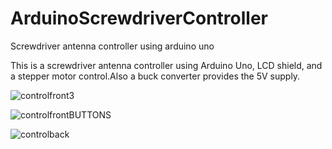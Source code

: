 # ArduinoScrewdriverController
Screwdriver antenna controller using arduino uno

This is a screwdriver antenna controller using Arduino Uno, LCD shield, and a stepper motor control.Also a buck converter provides the 5V supply.

![controlfront3](https://user-images.githubusercontent.com/7970358/217324047-f3a438e5-11b6-4c99-b343-dab522a5c310.png)

![controlfrontBUTTONS](https://user-images.githubusercontent.com/7970358/217327564-6ee763c5-996c-4cb7-8609-0c55eec890eb.png)

![controlback](https://user-images.githubusercontent.com/7970358/217330703-d58c2608-a3a1-402f-8dce-870fe7635a74.png)
